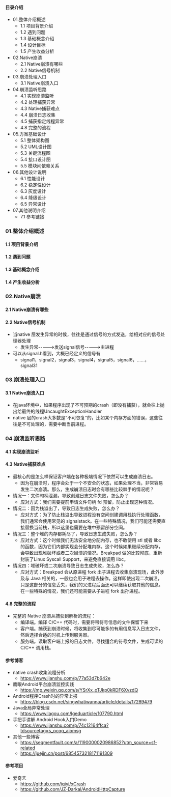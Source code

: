 #### 目录介绍
- 01.整体介绍概述
    - 1.1 项目背景介绍
    - 1.2 遇到问题
    - 1.3 基础概念介绍
    - 1.4 设计目标
    - 1.5 产生收益分析
- 02.Native崩溃
    - 2.1 Native崩溃有哪些
    - 2.2 Native信号机制
- 03.崩溃处理入口
    - 3.1 Native崩溃入口
- 04.崩溃监听思路
    - 4.1 实现崩溃监听
    - 4.2 处理捕获异常
    - 4.3 Native捕获难点
    - 4.4 崩溃日志收集
    - 4.5 捕获指定线程异常
    - 4.8 完整的流程
- 05.方案基础设计
    - 5.1 整体架构图
    - 5.2 UML设计图
    - 5.3 关键流程图
    - 5.4 接口设计图
    - 5.5 模块间依赖关系
- 06.其他设计说明
    - 6.1 性能设计
    - 6.2 稳定性设计
    - 6.3 灰度设计
    - 6.4 降级设计
    - 6.5 异常设计
- 07.其他说明介绍
    - 7.1 参考链接


### 01.整体介绍概述
#### 1.1 项目背景介绍


#### 1.2 遇到问题


#### 1.3 基础概念介绍


#### 1.4 产生收益分析



### 02.Native崩溃
#### 2.1 Native崩溃有哪些


#### 2.2 Native信号机制
- 当native 层发生异常的时候，往往是通过信号的方式发送，给相对应的信号处理器处理
    - 发生异常----->发送signal信号----->主进程  
- 可以从signal.h看到，大概已经定义的信号有
    - signal1，signal2，signal3，signal4，signal5，signal6，……，signal31





### 03.崩溃处理入口
#### 3.1 Native崩溃入口
- 在java环境中，如果程序出现了不可预期的crash（即没有捕获），就会往上抛出给最终的线程UncaughtExceptionHandler
- native 层的crash大多数是“不可恢复”的，比如某个内存方面的错误，这些往往是不可处理的，需要中断当前进程。




### 04.崩溃监听思路
#### 4.1 实现崩溃监听



#### 4.3 Native捕获难点
- 最核心的是怎么样保证客户端在各种极端情况下依然可以生成崩溃日志。
    - 因为在崩溃时，程序会处于一个不安全的状态，如果处理不当，非常容易发生二次崩溃。那么，生成崩溃日志时会有哪些比较棘手的情况呢？
- 情况一：文件句柄泄漏，导致创建日志文件失败，怎么办？
    - 应对方式：我们需要提前申请文件句柄 fd 预留，防止出现这种情况。
- 情况二：因为栈溢出了，导致日志生成失败，怎么办？
    - 应对方式：为了防止栈溢出导致进程没有空间创建调用栈执行处理函数，我们通常会使用常见的 signalstack。在一些特殊情况，我们可能还需要直接替换当前栈，所以这里也需要在堆中预留部分空间。
- 情况三：整个堆的内存都耗尽了，导致日志生成失败，怎么办？
    - 应对方式：这个时候我们无法安全地分配内存，也不敢使用 stl 或者 libc 的函数，因为它们内部实现会分配堆内存。这个时候如果继续分配内存，会导致出现堆破坏或者二次崩溃的情况。Breakpad 做的比较彻底，重新封装了Linux Syscall Support，来避免直接调用 libc。
- 情况四：堆破坏或二次崩溃导致日志生成失败，怎么办？
    - 应对方式：Breakpad 会从原进程 fork 出子进程去收集崩溃现场，此外涉及与 Java 相关的，一般也会用子进程去操作。这样即使出现二次崩溃，只是这部分的信息丢失，我们的父进程后面还可以继续获取其他的信息。在一些特殊的情况，我们还可能需要从子进程 fork 出孙进程。




#### 4.8 完整的流程
- 完整的 Native 崩溃从捕获到解析的流程：
    - 编译端。编译 C/C++ 代码时，需要将带符号信息的文件保留下来
    - 客户端。捕获到崩溃时候，将收集到尽可能多的有用信息写入日志文件，然后选择合适的时机上传到服务器。
    - 服务端。读取客户端上报的日志文件，寻找适合的符号文件，生成可读的 C/C++ 调用栈。



#### 参考博客
- native crash收集流程分析
    - https://www.jianshu.com/p/77a53d7b642e
- 鹰眼Android平台崩溃监控实践
    - https://mp.weixin.qq.com/s/YSrXx_oTJkp0kRDF6XvzdQ
- Android程序Crash时的异常上报
    - https://blog.csdn.net/singwhatiwanna/article/details/17289479
- Java全局异常处理
    - https://www.lagou.com/lgeduarticle/107790.html
- 手把手讲解 Android Hook入门Demo
    - https://www.jianshu.com/p/74c12164ffca?tdsourcetag=s_pcqq_aiomsg
- 其他一些博客
    - https://segmentfault.com/a/1190000020986852?utm_source=sf-related
    - https://juejin.cn/post/6854573218171191309


#### 参考项目
- 爱奇艺
    - https://github.com/iqiyi/xCrash
    - https://github.com/JZ-Darkal/AndroidHttpCapture


